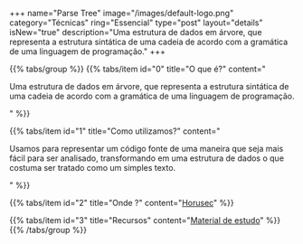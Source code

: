 +++
name="Parse Tree"
image="/images/default-logo.png"
category="Técnicas"
ring="Essencial"
type="post"
layout="details"
isNew="true"
description="Uma estrutura de dados em árvore, que representa a estrutura sintática de uma cadeia de acordo com a gramática de uma linguagem de programação."
+++

{{% tabs/group %}}
  {{% tabs/item id="0" title="O que é?" content="<p>Uma estrutura de dados em árvore, que representa a estrutura sintática de uma cadeia de acordo com a gramática de uma linguagem de programação.</p>" %}}
  
  {{% tabs/item id="1" title="Como utilizamos?" content="<p>Usamos para representar um código fonte de uma maneira que seja mais fácil para ser analisado, transformando em uma estrutura de dados o que costuma ser tratado como um simples texto.</p>" %}}
  
  {{% tabs/item id="2" title="Onde ?" content="<a href='https://horusec.io/' target='_blank'>Horusec</a>" %}}

  {{% tabs/item id="3" title="Recursos" content="<a href='https://en.wikipedia.org/wiki/Parse_tree' target='_blank'>Material de estudo</a>" %}}
{{% /tabs/group %}}